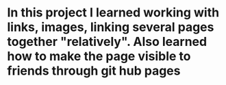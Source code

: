 # In this project I learned working with links, images, linking several pages together "relatively". Also learned how to make the page visible to friends through git hub pages
